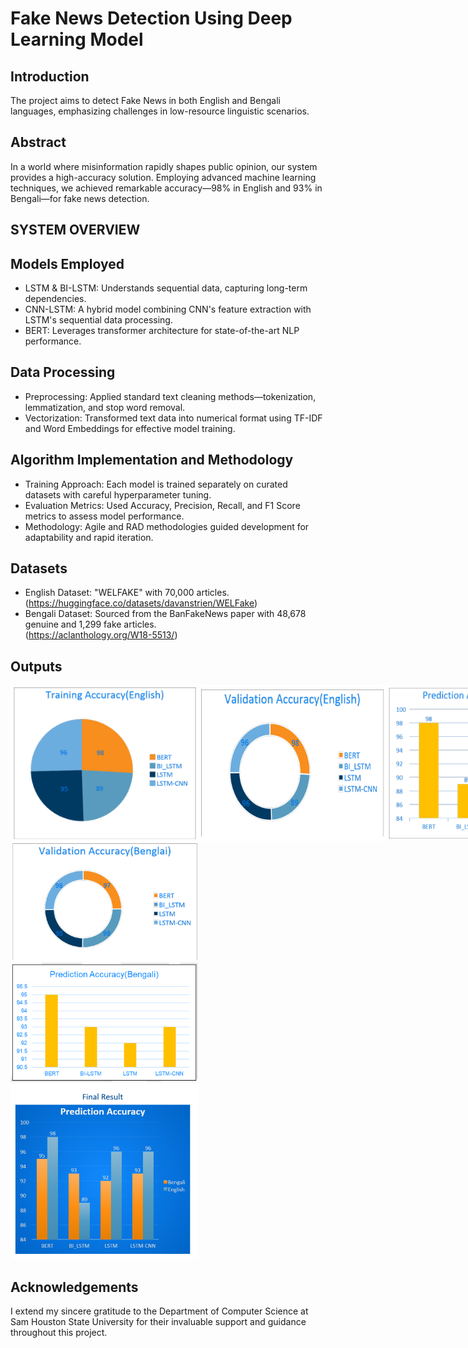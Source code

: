 
# Fake News Detection Using Deep Learning Model


## Introduction
The project aims to detect Fake News in both English and Bengali languages, emphasizing challenges in low-resource linguistic scenarios.
## Abstract
In a world where misinformation rapidly shapes public opinion, our system provides a high-accuracy solution. Employing advanced machine learning techniques, we achieved remarkable accuracy—98% in English and 93% in Bengali—for fake news detection.
## SYSTEM OVERVIEW
## Models Employed
- LSTM & BI-LSTM: Understands sequential data, capturing long-term dependencies.
- CNN-LSTM: A hybrid model combining CNN's feature extraction with LSTM's sequential data processing.
- BERT: Leverages transformer architecture for state-of-the-art NLP performance.
## Data Processing
- Preprocessing: Applied standard text cleaning methods—tokenization, lemmatization, and stop word removal.
- Vectorization: Transformed text data into numerical format using TF-IDF and Word Embeddings for effective model training.
## Algorithm Implementation and Methodology

- Training Approach: Each model is trained separately on curated datasets with careful hyperparameter tuning.
- Evaluation Metrics: Used Accuracy, Precision, Recall, and F1 Score metrics to assess model performance.
- Methodology: Agile and RAD methodologies guided development for adaptability and rapid iteration.
## Datasets

- English Dataset: "WELFAKE" with 70,000 articles.
   (https://huggingface.co/datasets/davanstrien/WELFake)
- Bengali Dataset: Sourced from the BanFakeNews paper with 48,678 genuine and 1,299 fake articles.  
    (https://aclanthology.org/W18-5513/)

## Outputs

<div style="display: flex; justify-content: space-evenly;">
  <div style="flex: 1; display: flex;">
    <img src="Final_Output_images/e-1.png" alt="English Results Image 1" style="width: 300px; height: auto;">
    <img src="Final_Output_images/e-2.png" alt="English Results Image 2" style="width: 300px; height: auto;">
    <img src="Final_Output_images/e-3.png" alt="English Results Image 3" style="width: 300px; height: auto;">
  </div>
</div>

  <div>
    <img src="Final_Output_images/b-1.png" alt="Bengali Results Image 1" width="300">
    <img src="Final_Output_images/b-2.png" alt="Bengali Results Image 2" width="300">
  </div>
  <div>
    <img src="Final_Output_images/final-results.png" alt="Final Results Image" width="300">
  </div>
</div>

## Acknowledgements

I extend my sincere gratitude to the Department of Computer Science at Sam Houston State University for their invaluable support and guidance throughout this project.

